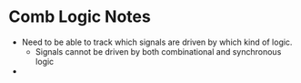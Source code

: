 # Comb Logic Notes

- Need to be able to track which signals are driven by which kind of logic.
  - Signals cannot be driven by both combinational and synchronous logic
- 